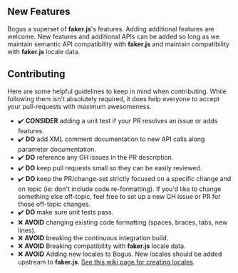 New Features
------------
Bogus a superset of **faker.js**'s features. Adding additional features are welcome. New features and additional APIs can be added so long as we maintain semantic API compatibility with **faker.js** and maintain compatibility with **faker.js** locale data.

Contributing
------------
Here are some helpful guidelines to keep in mind when contributing.  While following them isn't absolutely required, it does help everyone to accept your pull-requests with maximum awesomeness.

* :heavy_check_mark: **CONSIDER** adding a unit test if your PR resolves an issue or adds features.
* :heavy_check_mark: **DO** add XML comment documentation to new API calls along parameter documentation.
* :heavy_check_mark: **DO** reference any GH issues in the PR description.
* :heavy_check_mark: **DO** keep pull requests small so they can be easily reviewed. 
* :heavy_check_mark: **DO** keep the PR/change-set strictly focused on a specific change and on topic (ie: don't include code re-formatting). If you'd like to change something else off-topic, feel free to set up a new GH issue or PR for those off-topic changes.
* :heavy_check_mark: **DO** make sure unit tests pass.
* :x: **AVOID** changing existing code formatting (spaces, braces, tabs, new lines).
* :x: **AVOID** breaking the continuous integration build. 
* :x: **AVOID** Breaking compatibility with **faker.js** locale data.
* :x: **AVOID** Adding new locales to Bogus. New locales should be added upstream to **faker.js**. [See this wiki page for creating locales](https://github.com/bchavez/Bogus/wiki/Creating-Locales).